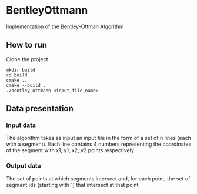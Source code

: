 # BentleyOttmann
Implementation of the Bentley-Ottman Algorithm

## How to run
Clone the project
```
mkdir build
cd build
cmake ..
cmake --build .
./bentley_ottmann <input_file_name>
```
## Data presentation


### Input data
The algorithm takes as input an input file in the form of a set of n lines (each with a segment).
Each line contains 4 numbers representing the coordinates of the segment with x1, y1, x2, y2 points respectively

### Output data
The set of points at which segments intersect and, for each point, the set of segment ids (starting with 1) that intersect at that point
